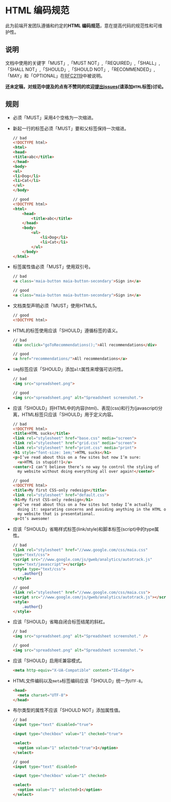 HTML 编码规范
==========================

此为前端开发团队遵循和约定的**HTML 编码规范**，意在提高代码的规范性和可维护性。

## 说明
文档中使用的关键字「MUST」,「MUST NOT」,「REQUIRED」,「SHALL」,「SHALL
NOT」,「SHOULD」,「SHOULD NOT」,「RECOMMENDED」,「MAY」和「OPTIONAL」在[RFC2119](http://oss.org.cn/man/develop/rfc/RFC2119.txt)中被说明。

**还未定稿，对规范中提及的点有不赞同的欢迎[提出issues](https://github.com/fex-team/styleguide/issues/new)(请添加`HTML`标签)讨论。**

## 规则
* 必须「MUST」采用4个空格为一次缩进。
* 新起一行的标签必须「MUST」要和父标签保持一次缩进。

    ```html
    // bad
    <!DOCTYPE html>
    <html>
    <head>
    <title>abc</title>
    </head>
    <body>
    <ul>
    <li>Dog</li>
    <li>Cat</li>
    </ul>
    </body>

    // good
    <!DOCTYPE html>
    <html>
        <head>
            <title>abc</title>
        </head>
        <body>
            <ul>
                <li>Dog</li>
                <li>Cat</li>
            </ul>
        </body>
    </html>
    ```
* 标签属性值必须「MUST」使用双引号。

    ```html
    // bad
    <a class='maia-button maia-button-secondary'>Sign in</a>

    // good
    <a class="maia-button maia-button-secondary">Sign in</a>
    ```
* 文档类型声明必须「MUST」使用HTML5。

    ```html
    // good
    <!DOCTYPE html>
    ```
* HTML的标签使用应该「SHOULD」遵循标签的语义。

    ```html
    // bad
    <div onclick="goToRecommendations();">All recommendations</div>

    // good
    <a href="recommendations/">All recommendations</a>
    ```
* `img`标签应该「SHOULD」添加`alt`属性来增强可访问性。

    ```html
    // bad
    <img src="spreadsheet.png">

    // good
    <img src="spreadsheet.png" alt="Spreadsheet screenshot.">
    ```
* 应该「SHOULD」将HTML中的内容(html)、表现(css)和行为(javascript)分离，HTML标签只应该「SHOULD」用于定义内容。

    ```html
    // bad
    <!DOCTYPE html>
    <title>HTML sucks</title>
    <link rel="stylesheet" href="base.css" media="screen">
    <link rel="stylesheet" href="grid.css" media="screen">
    <link rel="stylesheet" href="print.css" media="print">
    <h1 style="font-size: 1em;">HTML sucks</h1>
    <p>I’ve read about this on a few sites but now I’m sure:
      <u>HTML is stupid!!1</u>
    <center>I can’t believe there’s no way to control the styling of
      my website without doing everything all over again!</center>

    // good
    <!DOCTYPE html>
    <title>My first CSS-only redesign</title>
    <link rel="stylesheet" href="default.css">
    <h1>My first CSS-only redesign</h1>
    <p>I’ve read about this on a few sites but today I’m actually
      doing it: separating concerns and avoiding anything in the HTML of
      my website that is presentational.
    <p>It’s awesome!
    ```
* 应该「SHOULD」省略样式标签(link/style)和脚本标签(script)中的type属性。

    ```html
    // bad
    <link rel="stylesheet" href="//www.google.com/css/maia.css"
  type="text/css">
    <script src="//www.google.com/js/gweb/analytics/autotrack.js"
    type="text/javascript"></script>
    <style type="text/css">
        .author{}
    </style>
    
    // good
    <link rel="stylesheet" href="//www.google.com/css/maia.css">
    <script src="//www.google.com/js/gweb/analytics/autotrack.js"></script>
    <style>
        .author{}
    </style>
    ```
* 应该「SHOULD」省略自闭合标签结尾的斜杠。

    ```html
    // bad
    <img src="spreadsheet.png" alt="Spreadsheet screenshot." />

    // good
    <img src="spreadsheet.png" alt="Spreadsheet screenshot.">
    ```
* 应该「SHOULD」启用IE兼容模式。

    ```html
    <meta http-equiv="X-UA-Compatible" content="IE=Edge">
    ```
* HTML文件编码以及`meta`标签编码应该「SHOULD」统一为`UTF-8`。

    ```html
    <head>
      <meta charset="UTF-8">
    </head>
    ```
* 布尔类型的属性不应该「SHOULD NOT」添加属性值。

    ```html
    // bad
    <input type="text" disabled="true">

    <input type="checkbox" value="1" checked="true">

    <select>
      <option value="1" selected="true">1</option>
    </select>

    // good
    <input type="text" disabled>

    <input type="checkbox" value="1" checked>

    <select>
      <option value="1" selected>1</option>
    </select>
    ```


